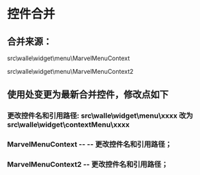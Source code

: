 # 控件合并

## 合并来源：

src\walle\widget\menu\MarvelMenuContext

src\walle\widget\menu\MarvelMenuContext2


## 使用处变更为最新合并控件，修改点如下

### 更改控件名和引用路径: src\walle\widget\menu\xxxx  改为  src\walle\widget\contextMenu\xxxx

### MarvelMenuContext   -- -- 更改控件名和引用路径；
### MarvelMenuContext2    -- 更改控件名和引用路径；


